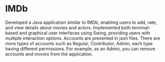 # IMDb

Developed a Java application similar to IMDb, enabling users to add, rate, and view details about movies and actors. Implemented both terminal-based and graphical user interfaces using Swing, providing users with multiple interaction options. Accounts are presented in json files. There are more types of accounts such as Regular, Contributor, Admin, each type having different permissions. For example, as an Admin, you can remove accounts and movies from the application.
